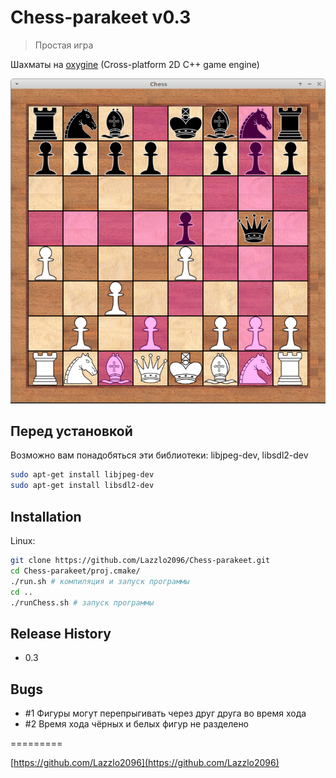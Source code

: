 # Chess-parakeet v0.3
> Простая игра

Шахматы на [oxygine](http://oxygine.org/) (Cross-platform 2D C++ game engine)

![](chess-screenshot.png)


## Перед установкой

Возможно вам понадобяться эти библиотеки: libjpeg-dev, libsdl2-dev

```sh
sudo apt-get install libjpeg-dev
sudo apt-get install libsdl2-dev 
```

## Installation

Linux:
```sh
git clone https://github.com/Lazzlo2096/Chess-parakeet.git
cd Chess-parakeet/proj.cmake/
./run.sh # компиляция и запуск программы
cd ..
./runChess.sh # запуск программы
```

## Release History

* 0.3

## Bugs

* #1 Фигуры могут перепрыгивать через друг друга во время хода
* #2 Время хода чёрных и белых фигур не разделено

=========

[https://github.com/Lazzlo2096](https://github.com/Lazzlo2096)
